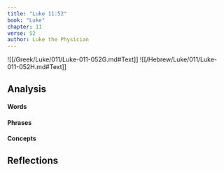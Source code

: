 ```yaml
---
title: "Luke 11:52"
book: "Luke"
chapter: 11
verse: 52
author: Luke the Physician
---
```

![[/Greek/Luke/011/Luke-011-052G.md#Text]]
![[/Hebrew/Luke/011/Luke-011-052H.md#Text]]

## Analysis

#### Words

#### Phrases

#### Concepts

## Reflections
